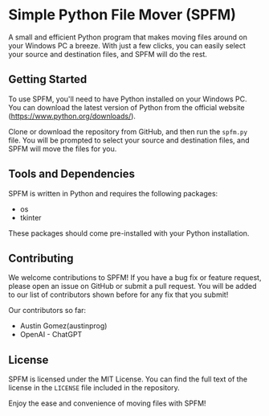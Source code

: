 # Simple Python File Mover (SPFM)

A small and efficient Python program that makes moving files around on your Windows PC a breeze. With just a few clicks, you can easily select your source and destination files, and SPFM will do the rest.

## Getting Started

To use SPFM, you'll need to have Python installed on your Windows PC. You can download the latest version of Python from the official website (https://www.python.org/downloads/).

Clone or download the repository from GitHub, and then run the `spfm.py` file. You will be prompted to select your source and destination files, and SPFM will move the files for you.

## Tools and Dependencies

SPFM is written in Python and requires the following packages:
- os
- tkinter

These packages should come pre-installed with your Python installation.

## Contributing

We welcome contributions to SPFM! If you have a bug fix or feature request, please open an issue on GitHub or submit a pull request. You will be added to our list of contributors shown before for any fix that you submit!

Our contributors so far: 
* Austin Gomez(austinprog) 
* OpenAI - ChatGPT

## License

SPFM is licensed under the MIT License. You can find the full text of the license in the `LICENSE` file included in the repository.

Enjoy the ease and convenience of moving files with SPFM!
